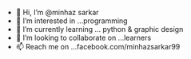- 👋 Hi, I’m @minhaz sarkar
- 👀 I’m interested in ...programming
- 🌱 I’m currently learning ... python & graphic design
- 💞️ I’m looking to collaborate on ...learners
- 📫 Reach me on ...facebook.com/minhazsarkar99

<!---
minhaz99/minhaz99 is a ✨ special ✨ repository because its `README.md` (this file) appears on your GitHub profile.
You can click the Preview link to take a look at your changes.
--->
